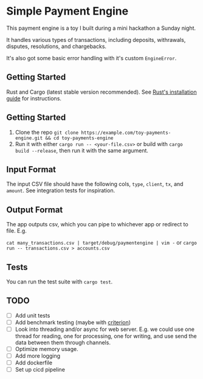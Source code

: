 # Simple Payment Engine

This payment engine is a toy I built during a mini hackathon a Sunday night.

It handles various types of transactions, including deposits, withrawals, disputes, resolutions, and chargebacks.

It's also got some basic error handling with it's custom `EngineError`.

## Getting Started

Rust and Cargo (latest stable version recommended). See [Rust's installation guide](https://www.rust-lang.org/tools/install) for instructions.

## Getting Started

1. Clone the repo `git clone https://example.com/toy-payments-engine.git && cd toy-payments-engine`
2. Run it with either `cargo run -- <your-file.csv>` or build with `cargo build --release`, then run it with the same argument.

## Input Format

The input CSV file should have the following cols, `type`, `client`, `tx`, and `amount`. See integration tests for inspiration.

## Output Format

The app outputs csv, which you can pipe to whichever app or redirect to file. E.g.

`cat many_transactions.csv | target/debug/paymentengine | vim -`
or
`cargo run -- transactions.csv > accounts.csv`

## Tests

You can run the test suite with `cargo test`.

## TODO

- [ ] Add unit tests
- [ ] Add benchmark testing (maybe with [criterion](https://docs.rs/criterion/latest/criterion/))
- [ ] Look into threading and/or async for web server. E.g. we could use one thread for reading, one for processing, one for writing, and use send the data between them through channels.
- [ ] Optimize memory usage.
- [ ] Add more logging
- [ ] Add dockerfile
- [ ] Set up cicd pipeline
